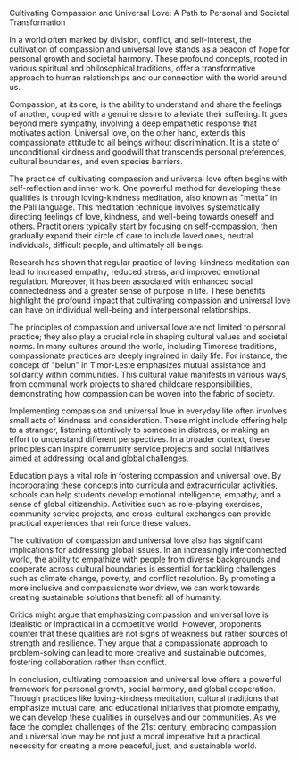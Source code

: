 Cultivating Compassion and Universal Love: A Path to Personal and Societal Transformation

In a world often marked by division, conflict, and self-interest, the cultivation of compassion and universal love stands as a beacon of hope for personal growth and societal harmony. These profound concepts, rooted in various spiritual and philosophical traditions, offer a transformative approach to human relationships and our connection with the world around us.

Compassion, at its core, is the ability to understand and share the feelings of another, coupled with a genuine desire to alleviate their suffering. It goes beyond mere sympathy, involving a deep empathetic response that motivates action. Universal love, on the other hand, extends this compassionate attitude to all beings without discrimination. It is a state of unconditional kindness and goodwill that transcends personal preferences, cultural boundaries, and even species barriers.

The practice of cultivating compassion and universal love often begins with self-reflection and inner work. One powerful method for developing these qualities is through loving-kindness meditation, also known as "metta" in the Pali language. This meditation technique involves systematically directing feelings of love, kindness, and well-being towards oneself and others. Practitioners typically start by focusing on self-compassion, then gradually expand their circle of care to include loved ones, neutral individuals, difficult people, and ultimately all beings.

Research has shown that regular practice of loving-kindness meditation can lead to increased empathy, reduced stress, and improved emotional regulation. Moreover, it has been associated with enhanced social connectedness and a greater sense of purpose in life. These benefits highlight the profound impact that cultivating compassion and universal love can have on individual well-being and interpersonal relationships.

The principles of compassion and universal love are not limited to personal practice; they also play a crucial role in shaping cultural values and societal norms. In many cultures around the world, including Timorese traditions, compassionate practices are deeply ingrained in daily life. For instance, the concept of "belun" in Timor-Leste emphasizes mutual assistance and solidarity within communities. This cultural value manifests in various ways, from communal work projects to shared childcare responsibilities, demonstrating how compassion can be woven into the fabric of society.

Implementing compassion and universal love in everyday life often involves small acts of kindness and consideration. These might include offering help to a stranger, listening attentively to someone in distress, or making an effort to understand different perspectives. In a broader context, these principles can inspire community service projects and social initiatives aimed at addressing local and global challenges.

Education plays a vital role in fostering compassion and universal love. By incorporating these concepts into curricula and extracurricular activities, schools can help students develop emotional intelligence, empathy, and a sense of global citizenship. Activities such as role-playing exercises, community service projects, and cross-cultural exchanges can provide practical experiences that reinforce these values.

The cultivation of compassion and universal love also has significant implications for addressing global issues. In an increasingly interconnected world, the ability to empathize with people from diverse backgrounds and cooperate across cultural boundaries is essential for tackling challenges such as climate change, poverty, and conflict resolution. By promoting a more inclusive and compassionate worldview, we can work towards creating sustainable solutions that benefit all of humanity.

Critics might argue that emphasizing compassion and universal love is idealistic or impractical in a competitive world. However, proponents counter that these qualities are not signs of weakness but rather sources of strength and resilience. They argue that a compassionate approach to problem-solving can lead to more creative and sustainable outcomes, fostering collaboration rather than conflict.

In conclusion, cultivating compassion and universal love offers a powerful framework for personal growth, social harmony, and global cooperation. Through practices like loving-kindness meditation, cultural traditions that emphasize mutual care, and educational initiatives that promote empathy, we can develop these qualities in ourselves and our communities. As we face the complex challenges of the 21st century, embracing compassion and universal love may be not just a moral imperative but a practical necessity for creating a more peaceful, just, and sustainable world.
